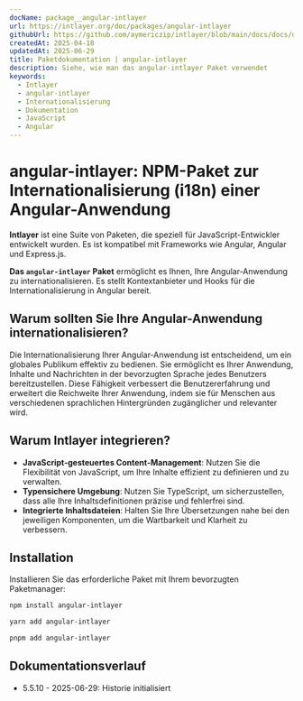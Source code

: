 ```yaml
---
docName: package__angular-intlayer
url: https://intlayer.org/doc/packages/angular-intlayer
githubUrl: https://github.com/aymericzip/intlayer/blob/main/docs/docs/de/packages/angular-intlayer/index.md
createdAt: 2025-04-18
updatedAt: 2025-06-29
title: Paketdokumentation | angular-intlayer
description: Siehe, wie man das angular-intlayer Paket verwendet
keywords:
  - Intlayer
  - angular-intlayer
  - Internationalisierung
  - Dokumentation
  - JavaScript
  - Angular
---
```


# angular-intlayer: NPM-Paket zur Internationalisierung (i18n) einer Angular-Anwendung

**Intlayer** ist eine Suite von Paketen, die speziell für JavaScript-Entwickler entwickelt wurden. Es ist kompatibel mit Frameworks wie Angular, Angular und Express.js.

**Das `angular-intlayer` Paket** ermöglicht es Ihnen, Ihre Angular-Anwendung zu internationalisieren. Es stellt Kontextanbieter und Hooks für die Internationalisierung in Angular bereit.

## Warum sollten Sie Ihre Angular-Anwendung internationalisieren?

Die Internationalisierung Ihrer Angular-Anwendung ist entscheidend, um ein globales Publikum effektiv zu bedienen. Sie ermöglicht es Ihrer Anwendung, Inhalte und Nachrichten in der bevorzugten Sprache jedes Benutzers bereitzustellen. Diese Fähigkeit verbessert die Benutzererfahrung und erweitert die Reichweite Ihrer Anwendung, indem sie für Menschen aus verschiedenen sprachlichen Hintergründen zugänglicher und relevanter wird.

## Warum Intlayer integrieren?

- **JavaScript-gesteuertes Content-Management**: Nutzen Sie die Flexibilität von JavaScript, um Ihre Inhalte effizient zu definieren und zu verwalten.
- **Typensichere Umgebung**: Nutzen Sie TypeScript, um sicherzustellen, dass alle Ihre Inhaltsdefinitionen präzise und fehlerfrei sind.
- **Integrierte Inhaltsdateien**: Halten Sie Ihre Übersetzungen nahe bei den jeweiligen Komponenten, um die Wartbarkeit und Klarheit zu verbessern.

## Installation

Installieren Sie das erforderliche Paket mit Ihrem bevorzugten Paketmanager:

```bash packageManager="npm"
npm install angular-intlayer
```

```bash packageManager="yarn"
yarn add angular-intlayer
```

```bash packageManager="pnpm"
pnpm add angular-intlayer
```

## Dokumentationsverlauf

- 5.5.10 - 2025-06-29: Historie initialisiert
